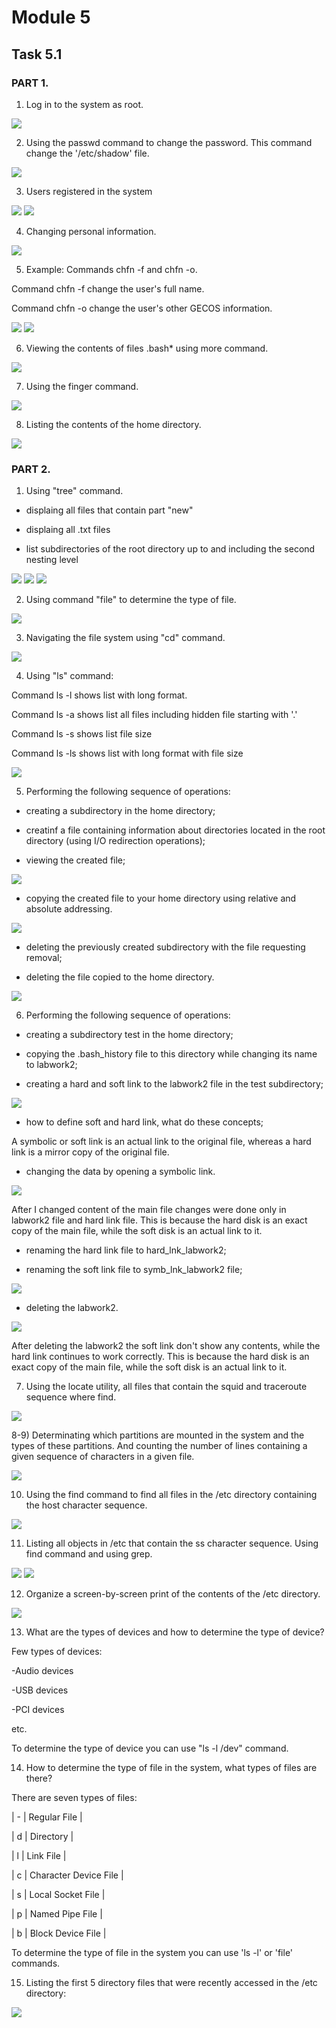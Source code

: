 # Module 5 

## Task 5.1

### PART 1.

1) Log in to the system as root.

<img src="https://github.com/Yuliia-Sadoma/DevOps_online_Kyiv_2020Q42021Q1/blob/main/m5/task5.1/screenshots/5.1.PNG?raw=true">

2) Using the passwd command to change the password. This command change the '/etc/shadow' file.

<img src="https://github.com/Yuliia-Sadoma/DevOps_online_Kyiv_2020Q42021Q1/blob/main/m5/task5.1/screenshots/2.PNG?raw=true">

3) Users registered in the system

<img src="https://github.com/Yuliia-Sadoma/DevOps_online_Kyiv_2020Q42021Q1/blob/main/m5/task5.1/screenshots/33.PNG?raw=true">

<img src="https://github.com/Yuliia-Sadoma/DevOps_online_Kyiv_2020Q42021Q1/blob/main/m5/task5.1/screenshots/34.PNG?raw=true">

4) Changing personal information.

<img src="https://github.com/Yuliia-Sadoma/DevOps_online_Kyiv_2020Q42021Q1/blob/main/m5/task5.1/screenshots/7.PNG?raw=true">

5) Example: Commands chfn -f and chfn -o.

Command chfn -f change the user's full name.

Command chfn -o change the user's other GECOS information.

<img src="https://github.com/Yuliia-Sadoma/DevOps_online_Kyiv_2020Q42021Q1/blob/main/m5/task5.1/screenshots/8.PNG?raw=true">

<img src="https://github.com/Yuliia-Sadoma/DevOps_online_Kyiv_2020Q42021Q1/blob/main/m5/task5.1/screenshots/9.PNG?raw=true">

6) Viewing the contents of files .bash* using more command.

<img src="https://github.com/Yuliia-Sadoma/DevOps_online_Kyiv_2020Q42021Q1/blob/main/m5/task5.1/screenshots/10.PNG?raw=true">

7) Using the finger command.

<img src="https://github.com/Yuliia-Sadoma/DevOps_online_Kyiv_2020Q42021Q1/blob/main/m5/task5.1/screenshots/13.PNG?raw=true">

8) Listing the contents of the home directory.

<img src="https://github.com/Yuliia-Sadoma/DevOps_online_Kyiv_2020Q42021Q1/blob/main/m5/task5.1/screenshots/12.PNG?raw=true">

### PART 2.

1) Using "tree" command. 

- displaing all files that contain part "new"

- displaing all .txt files 

- list subdirectories of the root directory up to and including the second nesting level

<img src="https://github.com/Yuliia-Sadoma/DevOps_online_Kyiv_2020Q42021Q1/blob/main/m5/task5.1/screenshots/14.PNG?raw=true">

<img src="https://github.com/Yuliia-Sadoma/DevOps_online_Kyiv_2020Q42021Q1/blob/main/m5/task5.1/screenshots/15.PNG?raw=true">

<img src="https://github.com/Yuliia-Sadoma/DevOps_online_Kyiv_2020Q42021Q1/blob/main/m5/task5.1/screenshots/16.PNG?raw=true">

2) Using command "file" to determine the type of file.

<img src="https://github.com/Yuliia-Sadoma/DevOps_online_Kyiv_2020Q42021Q1/blob/main/m5/task5.1/screenshots/17.PNG?raw=true">

3) Navigating the file system using "cd" command.

<img src="https://github.com/Yuliia-Sadoma/DevOps_online_Kyiv_2020Q42021Q1/blob/main/m5/task5.1/screenshots/18.PNG?raw=true">

4) Using "ls" command:

Command ls -l	shows list with long format.

Command ls -a	shows list all files including hidden file starting with '.'

Command ls -s	shows list file size

Command ls -ls shows list with long format with file size

<img src="https://github.com/Yuliia-Sadoma/DevOps_online_Kyiv_2020Q42021Q1/blob/main/m5/task5.1/screenshots/19.PNG?raw=true">

5) Performing the following sequence of operations:

- creating a subdirectory in the home directory;

- creatinf a file containing information about directories located in the root directory (using I/O redirection operations);

- viewing the created file;

<img src="https://github.com/Yuliia-Sadoma/DevOps_online_Kyiv_2020Q42021Q1/blob/main/m5/task5.1/screenshots/20.PNG?raw=true">

- copying the created file to your home directory using relative and absolute addressing.

<img src="https://github.com/Yuliia-Sadoma/DevOps_online_Kyiv_2020Q42021Q1/blob/main/m5/task5.1/screenshots/21.PNG?raw=true">

- deleting the previously created subdirectory with the file requesting removal;

- deleting the file copied to the home directory.

<img src="https://github.com/Yuliia-Sadoma/DevOps_online_Kyiv_2020Q42021Q1/blob/main/m5/task5.1/screenshots/22.PNG?raw=true">

6) Performing the following sequence of operations:

- creating a subdirectory test in the home directory;

- copying the .bash_history file to this directory while changing its name to labwork2;

- creating a hard and soft link to the labwork2 file in the test subdirectory;

<img src="https://github.com/Yuliia-Sadoma/DevOps_online_Kyiv_2020Q42021Q1/blob/main/m5/task5.1/screenshots/23.png?raw=true">

- how to define soft and hard link, what do these concepts;

A symbolic or soft link is an actual link to the original file, whereas a hard link is a mirror copy of the original file.

- changing the data by opening a symbolic link. 

<img src="https://github.com/Yuliia-Sadoma/DevOps_online_Kyiv_2020Q42021Q1/blob/main/m5/task5.1/screenshots/25.PNG?raw=true">

After I changed content of the main file changes were done only in labwork2 file and hard link file. This is because the hard disk is an exact copy of the main file, while the soft disk is an actual link to it. 

- renaming the hard link file to hard_lnk_labwork2;

- renaming the soft link file to symb_lnk_labwork2 file;

<img src="https://github.com/Yuliia-Sadoma/DevOps_online_Kyiv_2020Q42021Q1/blob/main/m5/task5.1/screenshots/24.PNG?raw=true">

- deleting the labwork2. 

<img src="https://github.com/Yuliia-Sadoma/DevOps_online_Kyiv_2020Q42021Q1/blob/main/m5/task5.1/screenshots/35.PNG?raw=true">


After deleting the labwork2 the soft link don't show any contents, while the hard link continues to work correctly. This is because the hard disk is an exact copy of the main file, while the soft disk is an actual link to it. 

7) Using the locate utility, all files that contain the squid and traceroute sequence where find.

<img src="https://github.com/Yuliia-Sadoma/DevOps_online_Kyiv_2020Q42021Q1/blob/main/m5/task5.1/screenshots/26.PNG?raw=true">

8-9) Determinating which partitions are mounted in the system and the types of these partitions. And counting the number of lines containing a given sequence of characters in a given file.

<img src="https://github.com/Yuliia-Sadoma/DevOps_online_Kyiv_2020Q42021Q1/blob/main/m5/task5.1/screenshots/27.PNG?raw=true">

10) Using the find command to find all files in the /etc directory containing the host character sequence.

<img src="https://github.com/Yuliia-Sadoma/DevOps_online_Kyiv_2020Q42021Q1/blob/main/m5/task5.1/screenshots/28.PNG?raw=true">

11) Listing all objects in /etc that contain the ss character sequence. Using find command and using grep.

<img src="https://github.com/Yuliia-Sadoma/DevOps_online_Kyiv_2020Q42021Q1/blob/main/m5/task5.1/screenshots/29.PNG?raw=true">

<img src="https://github.com/Yuliia-Sadoma/DevOps_online_Kyiv_2020Q42021Q1/blob/main/m5/task5.1/screenshots/30.PNG?raw=true">

12) Organize a screen-by-screen print of the contents of the /etc directory.

<img src="https://github.com/Yuliia-Sadoma/DevOps_online_Kyiv_2020Q42021Q1/blob/main/m5/task5.1/screenshots/31.PNG?raw=true">

13) What are the types of devices and how to determine the type of device?

Few types of devices:

-Audio devices

-USB devices

-PCI devices

etc.

To determine the type of device you can use "ls -l /dev" command.

14) How to determine the type of file in the system, what types of files are there?

There are seven types of files:

|      -       | Regular File           |

|      d       | Directory              |

|      l       | Link File              |

|      c       | Character Device File  |

|      s       | Local Socket File      |

|      p       | Named Pipe File        |

|      b       | Block Device File      |

To determine the type of file in the system you can use 'ls -l' or 'file' commands.

15) Listing the first 5 directory files that were recently accessed in the /etc directory:

<img src="https://github.com/Yuliia-Sadoma/DevOps_online_Kyiv_2020Q42021Q1/blob/main/m5/task5.1/screenshots/32.PNG?raw=true">
